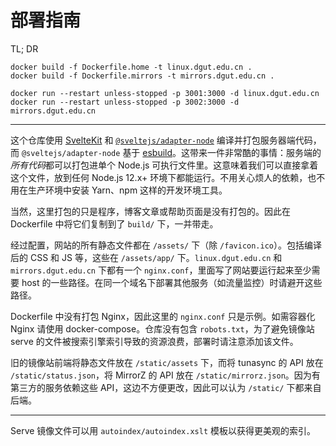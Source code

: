 # 部署指南

TL; DR

```shell
docker build -f Dockerfile.home -t linux.dgut.edu.cn .
docker build -f Dockerfile.mirrors -t mirrors.dgut.edu.cn .

docker run --restart unless-stopped -p 3001:3000 -d linux.dgut.edu.cn
docker run --restart unless-stopped -p 3002:3000 -d mirrors.dgut.edu.cn
```

------

这个仓库使用 [SvelteKit](https://kit.svelte.dev/docs#adapters) 和 [`@sveltejs/adapter-node`](https://github.com/sveltejs/kit/tree/b18a45c1a71f019e3ace43035fcc3d8561cd7ac9/packages/adapter-node) 编译并打包服务器端代码，而 `@sveltejs/adapter-node` 基于 [esbuild](https://esbuild.github.io/api/#transform-api)。这带来一件非常酷的事情：服务端的*所有代码*都可以打包进单个 Node.js 可执行文件里。这意味着我们可以直接拿着这个文件，放到任何 Node.js 12.x+ 环境下都能运行。不用关心烦人的依赖，也不用在生产环境中安装 Yarn、npm 这样的开发环境工具。

当然，这里打包的只是程序，博客文章或帮助页面是没有打包的。因此在 Dockerfile 中将它们复制到了 `build/` 下，一并带走。

经过配置，网站的所有静态文件都在 `/assets/` 下（除 `/favicon.ico`）。包括编译后的 CSS 和 JS 等，这些在 `/assets/app/` 下。`linux.dgut.edu.cn` 和 `mirrors.dgut.edu.cn` 下都有一个 `nginx.conf`，里面写了网站要运行起来至少需要 host 的一些路径。在同一个域名下部署其他服务（如流量监控）时请避开这些路径。

Dockerfile 中没有打包 Nginx，因此这里的 `nginx.conf` 只是示例。如需容器化 Nginx 请使用 docker-compose。仓库没有包含 `robots.txt`，为了避免镜像站 serve 的文件被搜索引擎索引导致的资源浪费，部署时请注意添加该文件。

旧的镜像站前端将静态文件放在 `/static/assets` 下，而将 tunasync 的 API 放在 `/static/status.json`，将 MirrorZ 的 API 放在 `/static/mirrorz.json`。因为有第三方的服务依赖这些 API，这边不方便更改，因此可以认为 `/static/` 下都来自后端。

------

Serve 镜像文件可以用 `autoindex/autoindex.xslt` 模板以获得更美观的索引。
